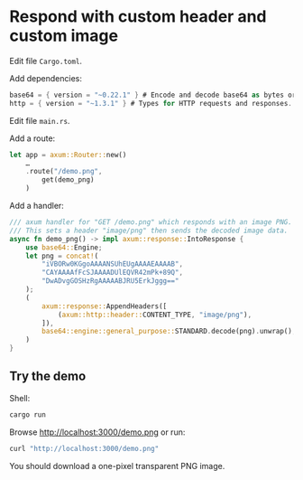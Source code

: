 # Respond with custom header and custom image

Edit file `Cargo.toml`.

Add dependencies:

```rust
base64 = { version = "~0.22.1" } # Encode and decode base64 as bytes or utf8.
http = { version = "~1.3.1" } # Types for HTTP requests and responses.
```

Edit file `main.rs`.

Add a route:

```rust
let app = axum::Router::new()
    …
    .route("/demo.png",
        get(demo_png)
    )
```

Add a handler:

```rust
/// axum handler for "GET /demo.png" which responds with an image PNG.
/// This sets a header "image/png" then sends the decoded image data.
async fn demo_png() -> impl axum::response::IntoResponse {
    use base64::Engine;
    let png = concat!(
        "iVBORw0KGgoAAAANSUhEUgAAAAEAAAAB",
        "CAYAAAAfFcSJAAAADUlEQVR42mPk+89Q",
        "DwADvgGOSHzRgAAAAABJRU5ErkJggg=="
    );
    (
        axum::response::AppendHeaders([
            (axum::http::header::CONTENT_TYPE, "image/png"),
        ]),
        base64::engine::general_purpose::STANDARD.decode(png).unwrap(),
    )
}
```

## Try the demo

Shell:

```sh
cargo run
```

Browse <http://localhost:3000/demo.png> or run:

```sh
curl "http://localhost:3000/demo.png"
```

You should download a one-pixel transparent PNG image.
